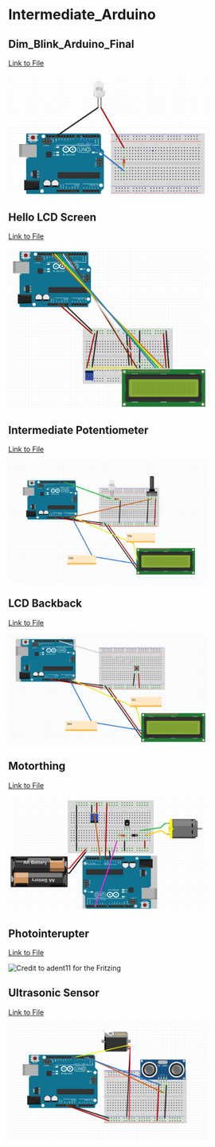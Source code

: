 
# Intermediate_Arduino


## Dim_Blink_Arduino_Final


<a href="https://github.com/jbailey24/Intermediate-Arduino/tree/master/Dim_Blink_Arduino_Final">Link to File</a> <br/>

<img src="https://raw.githubusercontent.com/adent11/Intermediate-Arduino/master/FritzingDiagrams/LED_Blink_RevisitedScreenshot.PNG" alt="Credit to adent11 for the Fritzing" width="400">


## Hello LCD Screen


<a href="https://github.com/jbailey24/Intermediate-Arduino/blob/master/Hello_LCD_Screen/Hello_LCD_Screen.ino">Link to File</a> <br/>

<img src="https://github.com/adent11/Intermediate-Arduino/blob/master/FritzingDiagrams/Hello_LCDScreenshot.PNG?raw=true" alt="Credit to adent11 for the Fritzing" width="400">


## Intermediate Potentiometer


<a href="https://github.com/jbailey24/Intermediate-Arduino/blob/master/Intermediate_Potentiometer/Intermediate_Potentiometer.ino">Link to File</a> <br/>

<img src="https://github.com/adent11/Intermediate-Arduino/blob/master/FritzingDiagrams/PotentiometersScreenshot.PNG?raw=true" alt="Credit to adent11 for the Fritzing" width="400">


## LCD Backback


<a href="https://github.com/jbailey24/Intermediate-Arduino/blob/master/LCD_Backpack/LCD_Backpack.ino">Link to File</a> <br/>

<img src="https://github.com/adent11/Intermediate-Arduino/blob/master/FritzingDiagrams/LCD_BackpackScreenshot.PNG?raw=true" alt="Credit to adent11 for the Fritzing" width="400">


## Motorthing


<a href="https://github.com/jbailey24/Intermediate-Arduino/blob/master/Motorthing/Motorthing.ino">Link to File</a> <br/>

<img src="https://github.com/adent11/Intermediate-Arduino/raw/master/FritzingDiagrams/Motor_ControlScreenshot.PNG" width="400">


## Photointerupter


<a href="https://github.com/jbailey24/Intermediate-Arduino/blob/master/Photointerupter/Photointerupter.ino">Link to File</a> <br/>

<img src="https://lh5.googleusercontent.com/a7a1Ng38JoAAsoSSGNZcLe9XvKx5NceYrS3ymGJ7oA_xoxe7vOzBOn27z4-V-Kt2_Axjzsn964AGktniQRIUU5DMoOct7cTBs-20z8MgWe4BIl4IXjE1bTli1_pSOm_RoyrbAVVF" alt="Credit to adent11 for the Fritzing" width="400">


## Ultrasonic Sensor


<a href="https://github.com/jbailey24/Intermediate-Arduino/blob/master/UltrasonicSensor/UltrasonicSensor/Unknown%20Code.ino">Link to File</a> <br/>

<img src="https://raw.githubusercontent.com/adent11/Not-So-Basic-Arduino/master/FritzingDiagrams/Hello_FunctionsScreenshot.PNG" alt="Credit to adent11 for the Fritzing" width="400">


